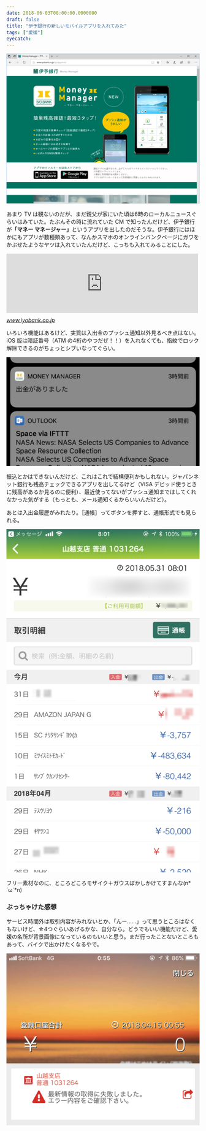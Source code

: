 ```yaml
---
date: 2018-06-03T08:00:00.0000000
draft: false
title: "伊予銀行の新しいモバイルアプリを入れてみた"
tags: ["愛媛"]
eyecatch: 
---
```

<p><span itemscope itemtype="http://schema.org/Photograph"><img src="20180603053011.png" alt="f:id:daruyanagi:20180603053011p:plain" title="f:id:daruyanagi:20180603053011p:plain" class="hatena-fotolife" itemprop="image"></span></p><p>あまり TV は観ないのだが、まだ親父が家にいた頃は6時のローカルニュースぐらいはみていた。たぶんその時に流れていた CM で知ったんだけど、伊予銀行が<b>「マネー マネージャー」</b>というアプリを出したのだそうな。伊予銀行にはほかにもアプリが数種類あって、なんかスマホのオンラインバンクページにガワをかぶせたようなヤツは入れていたんだけど、こっちも入れてみることにした。</p><p><iframe src="https://hatenablog-parts.com/embed?url=http%3A%2F%2Fwww.iyobank.co.jp%2Fsp%2Fapp%2Fmm%2F" title="Money Manager〜マネー･マネージャー〜｜伊予銀行" class="embed-card embed-webcard" scrolling="no" frameborder="0" style="display: block; width: 100%; height: 155px; max-width: 500px; margin: 10px 0px;"></iframe><cite class="hatena-citation"><a href="http://www.iyobank.co.jp/sp/app/mm/">www.iyobank.co.jp</a></cite></p><p>いろいろ機能はあるけど、実質は入出金のプッシュ通知以外見るべき点はない。iOS 版は暗証番号（ATM の4桁のやつだぜ！！）を入れなくても、指紋でロック解除できるのがちょっとシブいなってぐらい。</p><p><span itemscope itemtype="http://schema.org/Photograph"><img src="20180603053545.jpg" alt="f:id:daruyanagi:20180603053545j:plain" title="f:id:daruyanagi:20180603053545j:plain" class="hatena-fotolife" itemprop="image"></span></p><p>振込とかはできないんだけど、これはこれで結構便利かもしれない。ジャパンネット銀行も残高チェックできるアプリを出してるけど（VISA デビッド使うときに残高があるか見るのに便利）、最近使ってないがプッシュ通知まではしてくれなかった気がする（もっとも、メール通知くるからいいんだけど）。</p><p>あとは入出金履歴がみれたり。［通帳］ってボタンを押すと、通帳形式でも見られる。</p><p><span itemscope itemtype="http://schema.org/Photograph"><img src="20180603054029.png" alt="f:id:daruyanagi:20180603054029p:plain" title="f:id:daruyanagi:20180603054029p:plain" class="hatena-fotolife" itemprop="image"></span></p><p>フリー素材なのに、ところどころモザイク＋ガウスぼかしかけてすまんな(n*´ω`*n)</p>

<div class="section">
<h3>ぶっちゃけた感想</h3>
<p>サービス時間外は取引内容がみれないとか、「んー……」って思うところはなくもないけど、☆4つぐらいあげるかな、自分なら。どうでもいい機能だけど、愛媛の名所が背景画像になっているのもいいと思う。まだ行ったことないところもあって、バイクで出かけたくなるやで。</p><p><span itemscope itemtype="http://schema.org/Photograph"><img src="20180603055142.png" alt="f:id:daruyanagi:20180603055142p:plain" title="f:id:daruyanagi:20180603055142p:plain" class="hatena-fotolife" itemprop="image"></span></p>

</div>